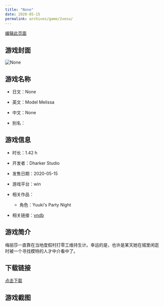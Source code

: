 ```yaml
---
title: "None"
date: 2020-05-15
permalink: archives/game/2xesu/
---
```

[编辑此页面](https://github.com/ACG-3/ADV3-source/blob/main/source/_posts/Model%20Melissa.md)

## 游戏封面

![None](https://pan.timero.xyz/d/onedrive/img_lib_001/Model%20Melissa_cover.avif)


## 游戏名称

- 日文：None
- 英文：Model Melissa
- 中文：None

- 别名：


## 游戏信息

- 时长：1.42 h
- 开发者：Dharker Studio
- 发售日期：2020-05-15
- 游戏平台：win
- 相关作品：
   - 角色：Yuuki's Party Night

- 相关链接：[vndb](https://vndb.org/v28463)


## 游戏简介

梅丽莎一直靠在当地度假村打零工维持生计。幸运的是，也许是某天她在城里闲逛时被一个寻找模特的人才中介看中了。




## 下载链接

[点击下载](https://pan.timero.xyz/onedrive/adv_lib_001/Model%20Melissa)


## 游戏截图


